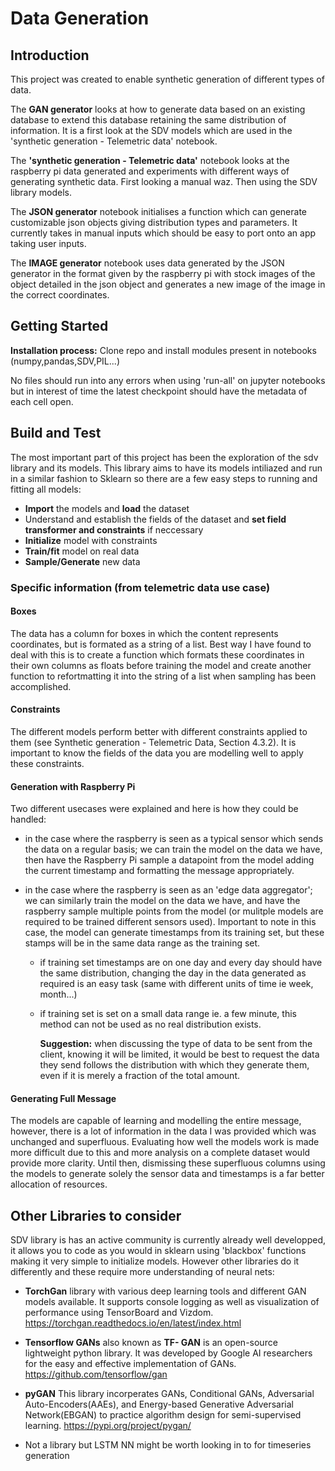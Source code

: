 # Data Generation

## Introduction

This project was created to enable synthetic generation of different types of data.

The **GAN generator** looks at how to generate data based on an existing database to extend this database retaining the same distribution of information. It is a first look at the SDV models which are used in the 'synthetic generation - Telemetric data' notebook.

The **'synthetic generation - Telemetric data'** notebook looks at the raspberry pi data generated and experiments with different ways of generating synthetic data. First looking a manual waz. Then using the SDV library models.

The **JSON generator** notebook initialises a function which can generate customizable json objects giving distribution types and parameters. It currently takes in manual inputs which should be easy to port onto an app taking user inputs.

The **IMAGE generator** notebook uses data generated by the JSON generator in the format given by the raspberry pi with stock images of the object detailed in the json object and generates a new image of the image in the correct coordinates.

## Getting Started

**Installation process:** Clone repo and install modules present in notebooks (numpy,pandas,SDV,PIL...)

No files should run into any errors when using 'run-all' on jupyter notebooks but in interest of time the latest checkpoint should have the metadata of each cell open.

## Build and Test

The most important part of this project has been the exploration of the sdv library and its models. This library aims to have its models intiliazed and run in a similar fashion to Sklearn so there are a few easy steps to running and fitting all models:

- **Import** the models and **load** the dataset
- Understand and establish the fields of the dataset and **set field transformer and constraints** if neccessary
- **Initialize** model with constraints
- **Train/fit** model on real data
- **Sample/Generate** new data

### Specific information (from telemetric data use case)

#### Boxes

The data has a column for boxes in which the content represents coordinates, but is formated as a string of a list. Best way I have found to deal with this is to create a function which formats these coordinates in their own columns as floats before training the model and create another function to refortmatting it into the string of a list when sampling has been accomplished.

#### Constraints

The different models perform better with different constraints applied to them (see Synthetic generation - Telemetric Data, Section 4.3.2). It is important to know the fields of the data you are modelling well to apply these constraints.

#### Generation with Raspberry Pi

Two different usecases were explained and here is how they could be handled:

- in the case where the raspberry is seen as a typical sensor which sends the data on a regular basis; we can train the model on the data we have, then have the Raspberry Pi sample a datapoint from the model adding the current timestamp and formatting the message appropriately.

- in the case where the raspberry is seen as an 'edge data aggregator'; we can similarly train the model on the data we have, and have the raspberry sample multiple points from the model (or mulitple models are required to be trained different sensors used). Important to note in this case, the model can generate timestamps from its training set, but these stamps will be in the same data range as the training set.
  - if training set timestamps are on one day and every day should have the same distribution, changing the day in the data generated as required is an easy task (same with different units of time ie week, month...)
  - if training set is set on a small data range ie. a few minute, this method can not be used as no real distribution exists.

    **Suggestion:** when discussing the type of data to be sent from the client, knowing it will be limited, it would be best to request the data they send follows the distribution with which they generate them, even if it is merely a fraction of the total amount.

#### Generating Full Message

The models are capable of learning and modelling the entire message, however, there is a lot of information in the data I was provided which was unchanged and superfluous. Evaluating how well the models work is made more difficult due to this and more analysis on a complete dataset would provide more clarity. Until then, dismissing these superfluous columns using the models to generate solely the sensor data and timestamps is a far better allocation of resources.

## Other Libraries to consider
SDV library is has an active community is currently already well developped, it allows you to code as you would in sklearn using 'blackbox' functions making it very simple to initialize models. However other libraries do it differently and these require more understanding of neural nets:

- **TorchGan** library with various deep learning tools and different GAN models available. It supports console logging as well as visualization of performance using TensorBoard and Vizdom. https://torchgan.readthedocs.io/en/latest/index.html

- **Tensorflow GANs** also known as **TF- GAN** is an open-source lightweight python library. It was developed by Google AI researchers for the easy and effective implementation of GANs. https://github.com/tensorflow/gan

- **pyGAN**  This library incorperates GANs, Conditional GANs, Adversarial Auto-Encoders(AAEs), and Energy-based Generative Adversarial Network(EBGAN) to practice algorithm design for semi-supervised learning. https://pypi.org/project/pygan/ 

- Not a library but LSTM NN might be worth looking in to for timeseries generation 